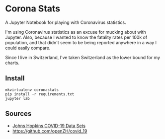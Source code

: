 # Corona Stats

A Jupyter Notebook for playing with Coronavirus statistics.

I'm using Coronavirus statistics as an excuse for mucking about with Jupyter. Also, because I wanted to know the fatality rates per 100k of population, and that didn't seem to be being reported anywhere in a way I could easily compare.

Since I live in Switzerland, I've taken Switzerland as the lower bound for my charts.

## Install

```
mkvirtualenv coronastats
pip install -r requirements.txt
jupyter lab
```

## Sources
* [Johns Hopkins COVID-19 Data Sets](https://github.com/CSSEGISandData/COVID-19)
* https://github.com/openZH/covid_19
